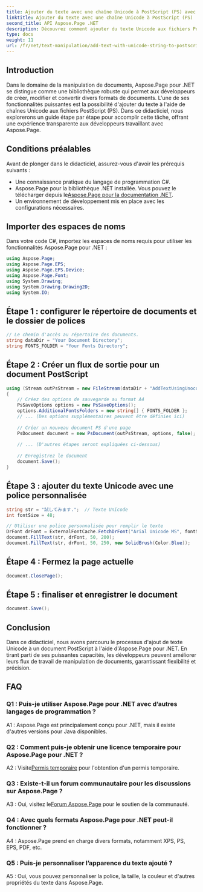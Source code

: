 ```yaml
---
title: Ajouter du texte avec une chaîne Unicode à PostScript (PS) avec Aspose.Page
linktitle: Ajouter du texte avec une chaîne Unicode à PostScript (PS)
second_title: API Aspose.Page .NET
description: Découvrez comment ajouter du texte Unicode aux fichiers PostScript à l'aide d'Aspose.Page pour .NET. Améliorez facilement la manipulation des documents.
type: docs
weight: 11
url: /fr/net/text-manipulation/add-text-with-unicode-string-to-postscript-ps/
---
```

## Introduction

Dans le domaine de la manipulation de documents, Aspose.Page pour .NET se distingue comme une bibliothèque robuste qui permet aux développeurs de créer, modifier et convertir divers formats de documents. L'une de ses fonctionnalités puissantes est la possibilité d'ajouter du texte à l'aide de chaînes Unicode aux fichiers PostScript (PS). Dans ce didacticiel, nous explorerons un guide étape par étape pour accomplir cette tâche, offrant une expérience transparente aux développeurs travaillant avec Aspose.Page.

## Conditions préalables

Avant de plonger dans le didacticiel, assurez-vous d'avoir les prérequis suivants :

- Une connaissance pratique du langage de programmation C#.
-  Aspose.Page pour la bibliothèque .NET installée. Vous pouvez le télécharger depuis le[Aspose.Page pour la documentation .NET](https://reference.aspose.com/page/net/).
- Un environnement de développement mis en place avec les configurations nécessaires.

## Importer des espaces de noms

Dans votre code C#, importez les espaces de noms requis pour utiliser les fonctionnalités Aspose.Page pour .NET :

```csharp
using Aspose.Page;
using Aspose.Page.EPS;
using Aspose.Page.EPS.Device;
using Aspose.Page.Font;
using System.Drawing;
using System.Drawing.Drawing2D;
using System.IO;
```

## Étape 1 : configurer le répertoire de documents et le dossier de polices

```csharp
// Le chemin d'accès au répertoire des documents.
string dataDir = "Your Document Directory";
string FONTS_FOLDER = "Your Fonts Directory";
```

## Étape 2 : Créer un flux de sortie pour un document PostScript

```csharp
using (Stream outPsStream = new FileStream(dataDir + "AddTextUsingUnocodeString_outPS.ps", FileMode.Create))
{
    // Créez des options de sauvegarde au format A4
    PsSaveOptions options = new PsSaveOptions();
    options.AdditionalFontsFolders = new string[] { FONTS_FOLDER };
    // ... (Des options supplémentaires peuvent être définies ici)
    
    // Créer un nouveau document PS d'une page
    PsDocument document = new PsDocument(outPsStream, options, false);
    
    // ... (D'autres étapes seront expliquées ci-dessous)
    
    // Enregistrez le document
    document.Save();
}
```

## Étape 3 : ajouter du texte Unicode avec une police personnalisée

```csharp
string str = "試してみます.";  // Texte Unicode
int fontSize = 48;

// Utiliser une police personnalisée pour remplir le texte
DrFont drFont = ExternalFontCache.FetchDrFont("Arial Unicode MS", fontSize, FontStyle.Regular);
document.FillText(str, drFont, 50, 200);
document.FillText(str, drFont, 50, 250, new SolidBrush(Color.Blue));
```

## Étape 4 : Fermez la page actuelle

```csharp
document.ClosePage();
```

## Étape 5 : finaliser et enregistrer le document

```csharp
document.Save();
```

## Conclusion

Dans ce didacticiel, nous avons parcouru le processus d'ajout de texte Unicode à un document PostScript à l'aide d'Aspose.Page pour .NET. En tirant parti de ses puissantes capacités, les développeurs peuvent améliorer leurs flux de travail de manipulation de documents, garantissant flexibilité et précision.

## FAQ

### Q1 : Puis-je utiliser Aspose.Page pour .NET avec d’autres langages de programmation ?

A1 : Aspose.Page est principalement conçu pour .NET, mais il existe d'autres versions pour Java disponibles.

### Q2 : Comment puis-je obtenir une licence temporaire pour Aspose.Page pour .NET ?

 A2 : Visite[Permis temporaire](https://purchase.aspose.com/temporary-license/) pour l'obtention d'un permis temporaire.

### Q3 : Existe-t-il un forum communautaire pour les discussions sur Aspose.Page ?

 A3 : Oui, visitez le[Forum Aspose.Page](https://forum.aspose.com/c/page/39) pour le soutien de la communauté.

### Q4 : Avec quels formats Aspose.Page pour .NET peut-il fonctionner ?

A4 : Aspose.Page prend en charge divers formats, notamment XPS, PS, EPS, PDF, etc.

### Q5 : Puis-je personnaliser l’apparence du texte ajouté ?

A5 : Oui, vous pouvez personnaliser la police, la taille, la couleur et d'autres propriétés du texte dans Aspose.Page.